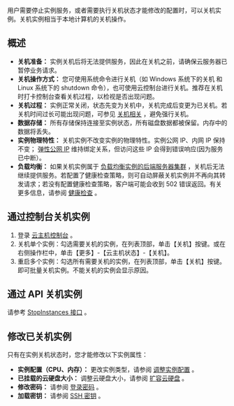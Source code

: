 用户需要停止实例服务，或者需要执行关机状态才能修改的配置时，可以关机实例。关机实例相当于本地计算机的关机操作。

## 概述
 - **关机准备：** 实例关机后将无法提供服务，因此在关机之前，请确保云服务器已暂停业务请求。
 - **关机操作方式：** 您可使用系统命令进行关机（如 Windows 系统下的关机 和 Linux 系统下的 shutdown 命令），也可使用云控制台进行关机。推荐在关机时打卡控制台查看关机过程，以检视是否出现问题。
 - **关机过程：** 实例正常关闭，状态先变为关机中，关机完成后变更为已关机。若关机时间过长可能出现问题，可参见  [关机相关](/doc/product/213/2917) ，避免强行关机。
 - **数据存储：** 所有存储保持连接至实例状态，所有磁盘数据都被保留。内存中的数据将丢失。
 - **实例物理特性：** 关机实例不改变实例的物理特性。实例公网 IP、内网 IP 保持不变； [弹性公网 IP](/doc/product/213/5733) 维持绑定关系，但访问这些 IP 会得到错误响应(因为服务已中断）。
 - **负载均衡：** 如果关机实例属于 [负载均衡实例的后端服务器集群](/doc/product/214/6095) ，关机后无法继续提供服务。若配置了健康检查策略，则可自动屏蔽关机实例并不再向其转发请求；若没有配置健康检查策略，客户端可能会收到 502 错误返回。有关更多信息，请参阅 [健康检查](/doc/product/214/3394) 。

## 通过控制台关机实例
 1. 登录 [云主机控制台](http://console.tcecqpoc.fsphere.cn/cvm/) 。
 2. 关机单个实例：勾选需要关机的实例，在列表顶部，单击【关机】按键。或在右侧操作栏中，单击【更多】-【云主机状态】-【关机】。
 3. 重启多个实例：勾选所有需要关机的实例，在列表顶部，单击【关机】按键。即可批量关机实例。不能关机的实例会显示原因。

## 通过 API 关机实例
请参考 [StopInstances 接口](/doc/product/213/15743) 。

## 修改已关机实例
只有在实例关机状态时，您才能修改以下实例属性：
- **实例配置（CPU、内存）：** 更改实例类型，请参阅 [调整实例配置](/doc/product/213/5730) 。
- **已挂载的云硬盘大小：** 调整云硬盘大小，请参阅 [扩容云硬盘](/doc/product/362/5747) 。
- **修改密码：** 请参阅 [登录密码](/doc/product/213/6093) 。
- **加载密钥：** 请参阅 [SSH 密钥](/doc/product/213/6092) 。

